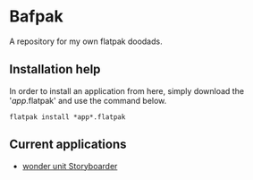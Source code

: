 # Bafpak
A repository for my own flatpak doodads.

## Installation help

In order to install an application from here, simply download the '*app*.flatpak' and use the command below.

```flatpak install *app*.flatpak```

## Current applications

* [wonder unit Storyboarder](https://objects.githubusercontent.com/github-production-release-asset-2e65be/481333348/af989b6c-8bfc-456b-a7e1-577ec3f8ffef?X-Amz-Algorithm=AWS4-HMAC-SHA256&X-Amz-Credential=AKIAIWNJYAX4CSVEH53A%2F20220413%2Fus-east-1%2Fs3%2Faws4_request&X-Amz-Date=20220413T233004Z&X-Amz-Expires=300&X-Amz-Signature=4499f4b18d8be236b02323ad5b631c699a3e1a52a435d1eca29d442d2e89421c&X-Amz-SignedHeaders=host&actor_id=95348524&key_id=0&repo_id=481333348&response-content-disposition=attachment%3B%20filename%3Dstoryboarder.flatpak&response-content-type=application%2Foctet-stream)
